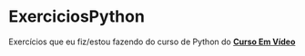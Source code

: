 # ExerciciosPython
Exercícios que eu fiz/estou fazendo do curso de Python do **[Curso Em Vídeo](www.youtube.com/cursoemvideo)**
